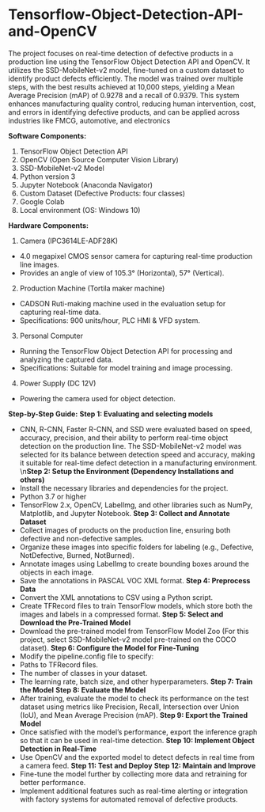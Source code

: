 # Tensorflow-Object-Detection-API-and-OpenCV
The project focuses on real-time detection of defective products in a production line using the TensorFlow Object Detection API and OpenCV. It utilizes the SSD-MobileNet-v2 model, fine-tuned on a custom dataset to identify product defects efficiently. The model was trained over multiple steps, with the best results achieved at 10,000 steps, yielding a Mean Average Precision (mAP) of 0.9278 and a recall of 0.9379. This system enhances manufacturing quality control, reducing human intervention, cost, and errors in identifying defective products, and can be applied across industries like FMCG, automotive, and electronics​

**Software Components:**
1. TensorFlow Object Detection API
2. OpenCV (Open Source Computer Vision Library)
3. SSD-MobileNet-v2 Model
4. Python version 3
5. Jupyter Notebook (Anaconda Navigator)
6. Custom Dataset (Defective Products: four classes)
7. Google Colab
8. Local environment (OS: Windows 10)

**Hardware Components:**
1. Camera (IPC3614LE-ADF28K)
- 4.0 megapixel CMOS sensor camera for capturing real-time production line images.
- Provides an angle of view of 105.3° (Horizontal), 57° (Vertical).
2. Production Machine (Tortila maker machine)
- CADSON Ruti-making machine used in the evaluation setup for capturing real-time data.
- Specifications: 900 units/hour, PLC HMI & VFD system.
3. Personal Computer
- Running the TensorFlow Object Detection API for processing and analyzing the captured data.
- Specifications: Suitable for model training and image processing.
4. Power Supply (DC 12V)
- Powering the camera used for object detection.

**Step-by-Step Guide:**
**Step 1: Evaluating and selecting models**
- CNN, R-CNN, Faster R-CNN, and SSD were evaluated based on speed, accuracy, precision, and their ability to perform real-time object detection on the production line. The SSD-MobileNet-v2 model was selected for its balance between detection speed and accuracy, making it suitable for real-time defect detection in a manufacturing environment.
\n**Step 2: Setup the Environment (Dependency Installations and others)**
- Install the necessary libraries and dependencies for the project.
- Python 3.7 or higher
- TensorFlow 2.x, OpenCV, LabelImg, and other libraries such as NumPy, Matplotlib, and Jupyter Notebook.
**Step 3: Collect and Annotate Dataset**
- Collect images of products on the production line, ensuring both defective and non-defective samples.
- Organize these images into specific folders for labeling (e.g., Defective, NotDefective, Burned, NotBurned).
- Annotate images using LabelImg to create bounding boxes around the objects in each image.
- Save the annotations in PASCAL VOC XML format.
**Step 4: Preprocess Data**
- Convert the XML annotations to CSV using a Python script.
- Create TFRecord files to train TensorFlow models, which store both the images and labels in a compressed format.
**Step 5: Select and Download the Pre-Trained Model**
- Download the pre-trained model from TensorFlow Model Zoo (For this project, select SSD-MobileNet-v2 model pre-trained on the COCO dataset).
**Step 6: Configure the Model for Fine-Tuning**
- Modify the pipeline.config file to specify:
- Paths to TFRecord files.
- The number of classes in your dataset.
- The learning rate, batch size, and other hyperparameters.
**Step 7: Train the Model**
**Step 8: Evaluate the Model**
- After training, evaluate the model to check its performance on the test dataset using metrics like Precision, Recall, Intersection over Union (IoU), and Mean Average Precision (mAP).
**Step 9: Export the Trained Model**
- Once satisfied with the model’s performance, export the inference graph so that it can be used in real-time detection.
**Step 10: Implement Object Detection in Real-Time**
- Use OpenCV and the exported model to detect defects in real time from a camera feed.
**Step 11: Test and Deploy**
**Step 12: Maintain and Improve**
- Fine-tune the model further by collecting more data and retraining for better performance.
- Implement additional features such as real-time alerting or integration with factory systems for automated removal of defective products.
